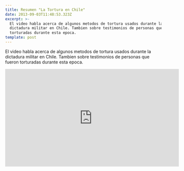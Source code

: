 ```yaml
---
title: Resumen "La Tortura en Chile"
date: 2013-09-03T11:48:53.323Z
excerpt: >-
  El video habla acerca de algunos metodos de tortura usados durante la
  dictadura militar en Chile. Tambien sobre testimonios de personas que fueron
  torturadas durante esta epoca.
template: post
---
```

El video habla acerca de algunos metodos de tortura usados durante la dictadura militar en Chile. Tambien sobre testimonios de personas que fueron torturadas durante esta epoca.

<iframe width="560" height="315" src="https://www.youtube.com/embed/bY1wUaZtUHY" frameborder="0" allow="accelerometer; autoplay; encrypted-media; gyroscope; picture-in-picture" allowfullscreen></iframe>
